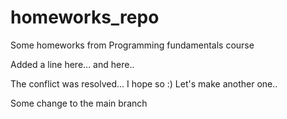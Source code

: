 # homeworks_repo
Some homeworks from Programming fundamentals course

Added a line here...
and here..

The conflict was resolved... I hope so :)
Let's make another one..

Some change to the main branch
